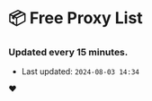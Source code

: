 # :package: Free Proxy List
### Updated every 15 minutes.

- Last updated: `2024-08-03 14:34`

:heart:

